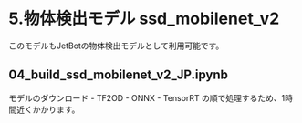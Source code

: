 # 5.物体検出モデル ssd_mobilenet_v2
このモデルもJetBotの物体検出モデルとして利用可能です。  

## 04_build_ssd_mobilenet_v2_JP.ipynb

モデルのダウンロード - TF2OD - ONNX - TensorRT の順で処理するため、1時間近くかかります。
